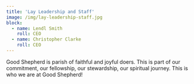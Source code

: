 ```yaml
---
title: 'Lay Leadership and Staff'
image: /img/lay-leadership-staff.jpg
block:
  - name: Lendl Smith
    roll: CEO
  - name: Christopher Clarke
    roll: CEO
---
```

Good Shepherd is parish of faithful and joyful doers. This is part of our commitment, our fellowship, our stewardship, our spiritual journey. This is who we are at Good Shepherd!
